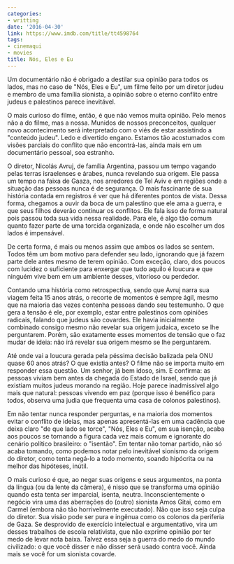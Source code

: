 ```yaml
---
categories:
- writting
date: '2016-04-30'
link: https://www.imdb.com/title/tt4598764
tags:
- cinemaqui
- movies
title: Nós, Eles e Eu
---
```


Um documentário não é obrigado a destilar sua opinião para todos os lados, mas no caso de "Nós, Eles e Eu", um filme feito por um diretor judeu e membro de uma família sionista, a opinião sobre o eterno conflito entre judeus e palestinos parece inevitável.

O mais curioso do filme, então, é que não vemos muita opinião. Pelo menos não a do filme, mas a nossa. Munidos de nossos preconceitos, qualquer novo acontecimento será interpretado com o viés de estar assistindo a "conteúdo judeu". Ledo e divertido engano. Estamos tão acostumados com visões parciais do conflito que não encontrá-las, ainda mais em um documentário pessoal, soa estranho.

O diretor, Nicolás Avruj, de família Argentina, passou um tempo vagando pelas terras israelenses e árabes, nunca revelando sua origem. Ele passa um tempo na faixa de Gaaza, nos arredores de Tel Aviv e em regiões onde a situação das pessoas nunca é de segurança. O mais fascinante de sua história contada em registros é ver que há diferentes pontos de vista. Dessa forma, chegamos a ouvir da boca de um palestino que ele ama a guerra, e que seus filhos deverão continuar os conflitos. Ele fala isso de forma natural pois passou toda sua vida nessa realidade. Para ele, é algo tão comum quanto fazer parte de uma torcida organizada, e onde não escolher um dos lados é impensável.

De certa forma, é mais ou menos assim que ambos os lados se sentem. Todos têm um bom motivo para defender seu lado, ignorando que já fazem parte dele antes mesmo de terem opinião. Com exceção, claro, dos poucos com lucidez o suficiente para enxergar que tudo aquilo é loucura e que ninguém vive bem em um ambiente desses, vitorioso ou perdedor.

Contando uma história como retrospectiva, sendo que Avruj narra sua viagem feita 15 anos atrás, o recorte de momentos é sempre ágil, mesmo que na maioria das vezes contenha pessoas dando seu testemunho. O que gera a tensão é ele, por exemplo, estar entre palestinos com opiniões radicais, falando que judeus são covardes. Ele havia inicialmente combinado consigo mesmo não revelar sua origem judaica, exceto se lhe perguntarem. Porém, são exatamente esses momentos de tensão que o faz mudar de ideia: não irá revelar sua origem mesmo se lhe perguntarem.

Até onde vai a loucura gerada pela péssima decisão balizada pela ONU quase 60 anos atrás? O que existia antes? O filme não se importa muito em responder essa questão. Um senhor, já bem idoso, sim. E confirma: as pessoas viviam bem antes da chegada do Estado de Israel, sendo que já existiam muitos judeus morando na região. Hoje parece inadmissível algo mais que natural: pessoas vivendo em paz (porque isso é benéfico para todos, observa uma judia que frequenta uma casa de colonos palestinos).

Em não tentar nunca responder perguntas, e na maioria dos momentos evitar o conflito de ideias, mas apenas apresentá-las em uma cadência que deixa claro "de que lado se torce", "Nós, Eles e Eu", em sua isenção, acaba aos poucos se tornando a figura cada vez mais comum e ignorante do cenário político brasileiro: o "isentão". Em tentar não tomar partido, não só acaba tomando, como podemos notar pelo inevitável sionismo da origem do diretor, como tenta negá-lo a todo momento, soando hipócrita ou na melhor das hipóteses, inútil.

O mais curioso é que, ao negar suas origens e seus argumentos, na ponta da língua (ou da lente da câmera), é nisso que se transforma uma opinião quando esta tenta ser imparcial, isenta, neutra. Inconscientemente o negócio vira uma das aberrações do (outro) sionista Amos Gitai, como em Carmel (embora não tão horrivelmente executado). Não que isso seja culpa do diretor. Sua visão pode ser pura e ingênua como os colonos da periferia de Gaza. Se desprovido de exercício intelectual e argumentativo, vira um desses trabalhos de escola relativista, que não exprime opinião por ter medo de levar nota baixa. Talvez essa seja a guerra do medo do mundo civilizado: o que você disser e não disser será usado contra você. Ainda mais se você for um sionista covarde.